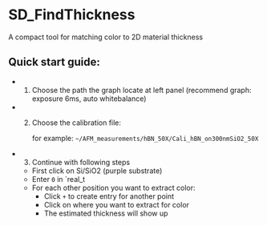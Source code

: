 # SD_FindThickness
 A compact tool for matching color to 2D material thickness

## Quick start guide:
- 1. Choose the path the graph locate at left panel
(recommend graph: exposure 6ms, auto whitebalance)
- 2. Choose the calibration file:
        
        for example: 
        `~/AFM_measurements/hBN_50X/Cali_hBN_on300nmSiO2_50X`
        
- 3. Continue with following steps
    - First click on Si/SiO2 (purple substrate)
    - Enter `0` in `real_t
    - For each other position you want to extract color:
        - Click `+` to create entry for another point
        - Click on where you want to extract for color
        - The estimated thickness will show up
